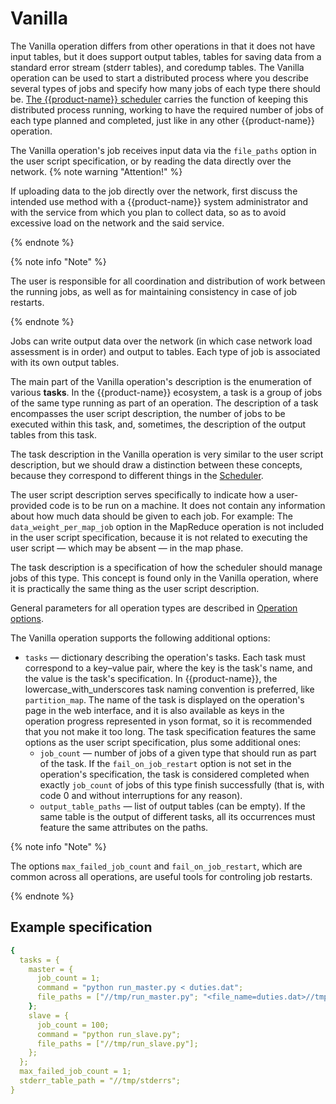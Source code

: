 # Vanilla

The Vanilla operation differs from other operations in that it does not have input tables, but it does support output tables, tables for saving data from a standard error stream (stderr tables), and coredump tables. The Vanilla operation can be used to start a distributed process where you describe several types of jobs and specify how many jobs of each type there should be. [The {{product-name}} scheduler](../../../../user-guide/data-processing/scheduler/scheduler-and-pools.md) carries the function of keeping this distributed process running, working to have the required number of jobs of each type planned and completed, just like in any other {{product-name}} operation.

The Vanilla operation's job receives input data via the `file_paths` option in the user script specification, or by reading the data directly over the network.
{% note warning "Attention!" %}

If uploading data to the job directly over the network, first discuss the intended use method with a {{product-name}} system administrator and with the service from which you plan to collect data, so as to avoid excessive load on the network and the said service.

{% endnote %}

{% note info "Note" %}

The user is responsible for all coordination and distribution of work between the running jobs, as well as for maintaining consistency in case of job restarts.

{% endnote %}

Jobs can write output data over the network (in which case network load assessment is in order) and output to tables. Each type of job is associated with its own output tables.

The main part of the Vanilla operation's description is the enumeration of various **tasks**. In the {{product-name}} ecosystem, a task is a group of jobs of the same type running as part of an operation. The description of a task encompasses the user script description, the number of jobs to be executed within this task, and, sometimes, the description of the output tables from this task.

The task description in the Vanilla operation is very similar to the user script description, but we should draw a distinction between these concepts, because they correspond to different things in the [Scheduler](../../../../user-guide/data-processing/scheduler/scheduler-and-pools.md).

The user script description serves specifically to indicate how a user-provided code is to be run on a machine. It does not contain any information about how much data should be given to each job. For example: The `data_weight_per_map_job` option in the MapReduce operation is not included in the user script specification, because it is not related to executing the user script — which may be absent — in the map phase.

The task description is a specification of how the scheduler should manage jobs of this type. This concept is found only in the Vanilla operation, where it is practically the same thing as the user script description.

General parameters for all operation types are described in [Operation options](../../../../user-guide/data-processing/operations/operations-options.md).

The Vanilla operation supports the following additional options:

* `tasks` — dictionary describing the operation's tasks. Each task must correspond to a key–value pair, where the key is the task's name, and the value is the task's specification. In {{product-name}}, the lowercase_with_underscores task naming convention is preferred, like `partition_map`. The name of the task is displayed on the operation's page in the web interface, and it is also available as keys in the operation progress represented in yson format, so it is recommended that you not make it too long. The task specification features the same options as the user script specification, plus some additional ones:
   * `job_count` — number of jobs of a given type that should run as part of the task. If the `fail_on_job_restart` option is not set in the operation's specification, the task is considered completed when exactly `job_count` of jobs of this type finish successfully (that is, with code 0 and without interruptions for any reason).
   * `output_table_paths` — list of output tables (can be empty). If the same table is the output of different tasks, all its occurrences must feature the same attributes on the paths.

{% note info "Note" %}

The options `max_failed_job_count` and `fail_on_job_restart`, which are common across all operations, are useful tools for controling job restarts.

{% endnote %}

## Example specification

```yaml
{
  tasks = {
    master = {
      job_count = 1;
      command = "python run_master.py < duties.dat";
      file_paths = ["//tmp/run_master.py"; "<file_name=duties.dat>//tmp/duties_180124.dat"];
    };
    slave = {
      job_count = 100;
      command = "python run_slave.py";
      file_paths = ["//tmp/run_slave.py"];
    };
  };
  max_failed_job_count = 1;
  stderr_table_path = "//tmp/stderrs";
}
```


